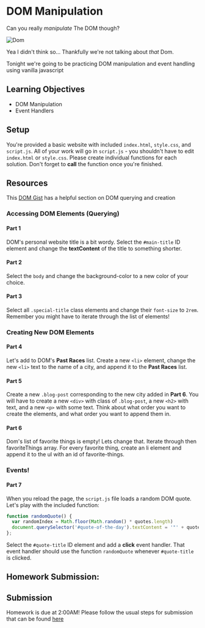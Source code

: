 # DOM Manipulation

Can you really *manipulate* The DOM though?

![Dom](https://media.giphy.com/media/XDb8RW95ZVLLW/giphy.gif)

Yea I didn't think so... Thankfully we're not talking about *that* Dom.

Tonight we're going to be practicing DOM manipulation and event handling using vanilla javascript

## Learning Objectives
- DOM Manipulation
- Event Handlers

## Setup
You're provided a basic website with included `index.html`, `style.css`, and `script.js`. All of your work will go in `script.js` - you shouldn't have to edit `index.html` or `style.css`. Please create individual functions for each solution. Don't forget to **call** the function once you're finished.

## Resources 

This [DOM Gist](https://gist.github.com/thegitfather/9c9f1a927cd57df14a59c268f118ce86) has a helpful section on DOM querying and creation

### Accessing DOM Elements (Querying)

#### Part 1
DOM's personal website title is a bit wordy. Select the `#main-title` ID element and change the **textContent** of the title to something shorter.

#### Part 2
Select the `body` and change the background-color to a new color of your choice.

#### Part 3
Select all `.special-title` class elements and change their `font-size` to `2rem`. Remember you might have to iterate through the list of elements!  

### Creating New DOM Elements

#### Part 4
Let's add to DOM's **Past Races** list. Create a new `<li>` element, change the new `<li>` text to the name of a city, and append it to the **Past Races** list.

#### Part 5
Create a new `.blog-post` corresponding to the new city added in **Part 6**. You will have to create a new `<div>` with class of `.blog-post`, a new `<h2>` with text, and a new `<p>` with some text. Think about what order you want to create the elements, and what order you want to append them in.

#### Part 6 
Dom's list of favorite things is empty! Lets change that. Iterate through then favoriteThings array. For every favorite thing, create an li element and append it to the ul with an id of favorite-things.

### Events!

#### Part 7
When you reload the page, the `script.js` file loads a random DOM quote. Let's play with the included function:

```javascript
function randomQuote() {
  var randomIndex = Math.floor(Math.random() * quotes.length)
  document.querySelector('#quote-of-the-day').textContent = '"' + quotes[randomIndex] + '"';
};
```

Select the `#quote-title` ID element and add a **click** event handler. That event handler should use the function `randomQuote` whenever `#quote-title` is clicked.


## Homework Submission:

## Submission 

Homework is due at 2:00AM! Please follow the usual steps for submission that can be found [here](https://github.com/js-penguins/homework-submission)






